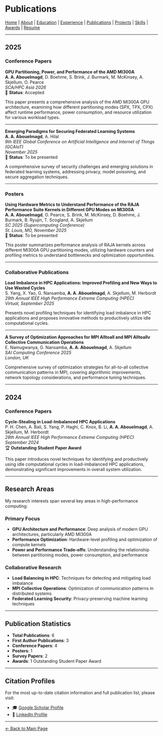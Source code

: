 # Publications

[Home](./README.md) | [About](./README.md#about) | [Education](./education.md) | [Experience](./experience.md) | [Publications](./publications.md) | [Projects](./projects.md) | [Skills](./skills.md) | [Awards](./awards.md) | [Resume](./resume.md)

---

## 2025

### Conference Papers

**GPU Partitioning, Power, and Performance of the AMD MI300A**  
**A. A. Abouelmagd**, D. Boehme, S. Brink, J. Burmark, M. McKinsey, A. Skjellum, O. Pearce  
*SCA/HPC Asia 2026*  
📄 **Status**: Accepted

This paper presents a comprehensive analysis of the AMD MI300A GPU architecture, examining how different partitioning modes (SPX, TPX, CPX) affect runtime performance, power consumption, and resource utilization for various workload types.

---

**Emerging Paradigms for Securing Federated Learning Systems**  
**A. A. Abouelmagd**, A. Hilal  
*9th IEEE Global Conference on Artificial Intelligence and Internet of Things (GCAIoT)*  
*November 2025*  
📄 **Status**: To be presented

A comprehensive survey of security challenges and emerging solutions in federated learning systems, addressing privacy, model poisoning, and secure aggregation techniques.

---

### Posters

**Using Hardware Metrics to Understand Performance of the RAJA Performance Suite Kernels in Different GPU Modes on MI300A**  
**A. A. Abouelmagd**, O. Pearce, S. Brink, M. McKinsey, D. Boehme, J. Burmark, B. Ryujin, T. Scogland, A. Skjellum  
*SC 2025 (Supercomputing Conference)*  
*St. Louis, MO, November 2025*  
📄 **Status**: To be presented

This poster summarizes performance analysis of RAJA kernels across different MI300A GPU partitioning modes, utilizing hardware counters and profiling metrics to understand bottlenecks and optimization opportunities.

---

### Collaborative Publications

**Load Imbalance in HPC Applications: Improved Profiling and New Ways to Use Wasted Cycles**  
S. Yang, X. Yao, G. Nansamba, **A. A. Abouelmagd**, A. Skjellum, M. Herbordt  
*29th Annual IEEE High Performance Extreme Computing (HPEC)*  
*Virtual, September 2025*

Presents novel profiling techniques for identifying load imbalance in HPC applications and proposes innovative methods to productively utilize idle computational cycles.

---

**A Survey of Optimization Approaches for MPI Alltoall and MPI Alltoallv Collective Communication Operations**  
E. Namugwanya, G. Nansamba, **A. A. Abouelmagd**, A. Skjellum  
*SAI Computing Conference 2025*  
*London, UK*

Comprehensive survey of optimization strategies for all-to-all collective communication patterns in MPI, covering algorithmic improvements, network topology considerations, and performance tuning techniques.

---

## 2024

### Conference Papers

**Cycle-Stealing in Load-Imbalanced HPC Applications**  
P. H. Chen, A. Bali, S. Yang, P. Haghi, C. Knox, B. Li, **A. A. Abouelmagd**, A. Skjellum, M. Herbordt  
*28th Annual IEEE High Performance Extreme Computing (HPEC)*  
*September 2024*  
🏆 **Outstanding Student Paper Award**

This paper introduces novel techniques for identifying and productively using idle computational cycles in load-imbalanced HPC applications, demonstrating significant improvements in overall system utilization.

---

## Research Areas

My research interests span several key areas in high-performance computing:

### Primary Focus
- **GPU Architecture and Performance**: Deep analysis of modern GPU architectures, particularly AMD MI300A
- **Performance Optimization**: Hardware-level profiling and optimization of compute kernels
- **Power and Performance Trade-offs**: Understanding the relationship between partitioning modes, power consumption, and performance

### Collaborative Research
- **Load Balancing in HPC**: Techniques for detecting and mitigating load imbalance
- **MPI Collective Operations**: Optimization of communication patterns in distributed systems
- **Federated Learning Security**: Privacy-preserving machine learning techniques

---

## Publication Statistics

- **Total Publications**: 6
- **First Author Publications**: 3
- **Conference Papers**: 4
- **Posters**: 1
- **Survey Papers**: 2
- **Awards**: 1 Outstanding Student Paper Award

---

## Citation Profiles

For the most up-to-date citation information and full publication list, please visit:

- 🎓 [Google Scholar Profile](https://scholar.google.com)
- 💼 [LinkedIn Profile](https://linkedin.com/in/amroakmal)

---

[← Back to Main Page](./README.md)
